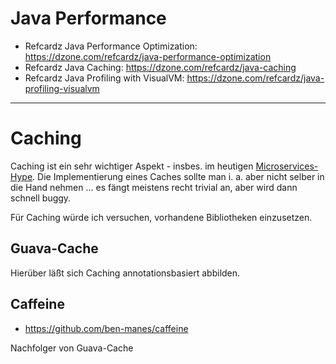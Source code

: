 # Java Performance
* Refcardz Java Performance Optimization: https://dzone.com/refcardz/java-performance-optimization
* Refcardz Java Caching: https://dzone.com/refcardz/java-caching
* Refcardz Java Profiling with VisualVM: https://dzone.com/refcardz/java-profiling-visualvm

---

# Caching
Caching ist ein sehr wichtiger Aspekt - insbes. im heutigen [Microservices-Hype](microservices.md). Die Implementierung eines Caches sollte man i. a. aber nicht selber in die Hand nehmen ... es fängt meistens recht trivial an, aber wird dann schnell buggy. 

Für Caching würde ich versuchen, vorhandene Bibliotheken einzusetzen. 

## Guava-Cache

Hierüber läßt sich Caching annotationsbasiert abbilden.

## Caffeine
* https://github.com/ben-manes/caffeine

Nachfolger von Guava-Cache







